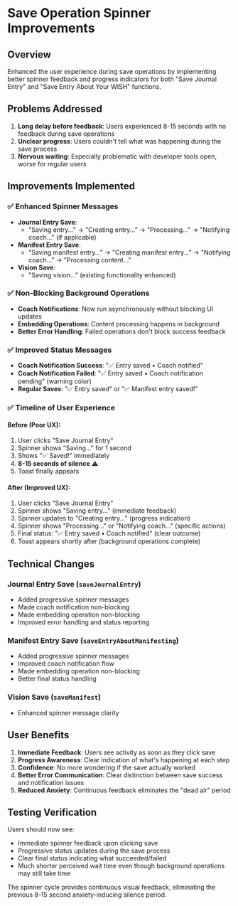 # Save Operation Spinner Improvements

## Overview
Enhanced the user experience during save operations by implementing better spinner feedback and progress indicators for both "Save Journal Entry" and "Save Entry About Your WISH" functions.

## Problems Addressed
1. **Long delay before feedback**: Users experienced 8-15 seconds with no feedback during save operations
2. **Unclear progress**: Users couldn't tell what was happening during the save process
3. **Nervous waiting**: Especially problematic with developer tools open, worse for regular users

## Improvements Implemented

### ✅ Enhanced Spinner Messages
- **Journal Entry Save**: 
  - "Saving entry..." → "Creating entry..." → "Processing..." → "Notifying coach..." (if applicable)
- **Manifest Entry Save**: 
  - "Saving manifest entry..." → "Creating manifest entry..." → "Notifying coach..." → "Processing content..."
- **Vision Save**: 
  - "Saving vision..." (existing functionality enhanced)

### ✅ Non-Blocking Background Operations
- **Coach Notifications**: Now run asynchronously without blocking UI updates
- **Embedding Operations**: Content processing happens in background
- **Better Error Handling**: Failed operations don't block success feedback

### ✅ Improved Status Messages
- **Coach Notification Success**: "✅ Entry saved • Coach notified"
- **Coach Notification Failed**: "✅ Entry saved • Coach notification pending" (warning color)
- **Regular Saves**: "✅ Entry saved" or "✅ Manifest entry saved!"

### ✅ Timeline of User Experience

#### Before (Poor UX):
1. User clicks "Save Journal Entry"
2. Spinner shows "Saving..." for 1 second
3. Shows "✅ Saved!" immediately 
4. **8-15 seconds of silence** ⚠️
5. Toast finally appears

#### After (Improved UX):
1. User clicks "Save Journal Entry"
2. Spinner shows "Saving entry..." (immediate feedback)
3. Spinner updates to "Creating entry..." (progress indication)
4. Spinner shows "Processing..." or "Notifying coach..." (specific actions)
5. Final status: "✅ Entry saved • Coach notified" (clear outcome)
6. Toast appears shortly after (background operations complete)

## Technical Changes

### Journal Entry Save (`saveJournalEntry`)
- Added progressive spinner messages
- Made coach notification non-blocking
- Made embedding operation non-blocking  
- Improved error handling and status reporting

### Manifest Entry Save (`saveEntryAboutManifesting`)
- Added progressive spinner messages
- Improved coach notification flow
- Made embedding operation non-blocking
- Better final status handling

### Vision Save (`saveManifest`)
- Enhanced spinner message clarity

## User Benefits
1. **Immediate Feedback**: Users see activity as soon as they click save
2. **Progress Awareness**: Clear indication of what's happening at each step
3. **Confidence**: No more wondering if the save actually worked
4. **Better Error Communication**: Clear distinction between save success and notification issues
5. **Reduced Anxiety**: Continuous feedback eliminates the "dead air" period

## Testing Verification
Users should now see:
- Immediate spinner feedback upon clicking save
- Progressive status updates during the save process
- Clear final status indicating what succeeded/failed
- Much shorter perceived wait time even though background operations may still take time

The spinner cycle provides continuous visual feedback, eliminating the previous 8-15 second anxiety-inducing silence period.
